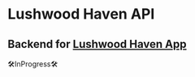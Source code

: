# Lushwood Haven API
## Backend for [Lushwood Haven App](https://github.com/333Nikita333/lushwood-haven)
🛠️InProgress🛠️
